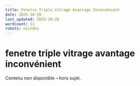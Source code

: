 ```yaml
---
title: Fenetre Triple Vitrage Avantage Inconvénient
date: 2025-10-20
last_updated: 2025-10-20
wordcount: 11
robots: noindex
---
```


# fenetre triple vitrage avantage inconvénient

Contenu non disponible – hors sujet.